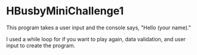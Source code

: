 # HBusbyMiniChallenge1

This program takes a user input and the console says, "Hello (your name)."

I used a while loop for if you want to play again, data validation, and user input to create the program.
